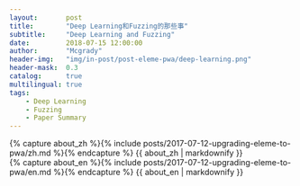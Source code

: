 ```yaml
---
layout:       post
title:        "Deep Learning和Fuzzing的那些事"
subtitle:     "Deep Learning and Fuzzing"
date:         2018-07-15 12:00:00
author:       "Mcgrady"
header-img:   "img/in-post/post-eleme-pwa/deep-learning.png"
header-mask:  0.3
catalog:      true
multilingual: true
tags:
    - Deep Learning
    - Fuzzing
    - Paper Summary
---
```


<!-- Chinese Version -->
<div class="zh post-container">
    {% capture about_zh %}{% include posts/2017-07-12-upgrading-eleme-to-pwa/zh.md %}{% endcapture %}
    {{ about_zh | markdownify }}
</div>

<!-- English Version -->
<div class="en post-container">
    {% capture about_en %}{% include posts/2017-07-12-upgrading-eleme-to-pwa/en.md %}{% endcapture %}
    {{ about_en | markdownify }}
</div>
